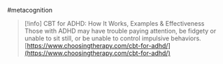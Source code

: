 #metacognition 

> [!info] CBT for ADHD: How It Works, Examples & Effectiveness  
> Those with ADHD may have trouble paying attention, be fidgety or unable to sit still, or be unable to control impulsive behaviors.  
> [https://www.choosingtherapy.com/cbt-for-adhd/](https://www.choosingtherapy.com/cbt-for-adhd/)